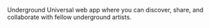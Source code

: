 Underground Universal web app where you can discover, share, and collaborate with fellow underground artists.
